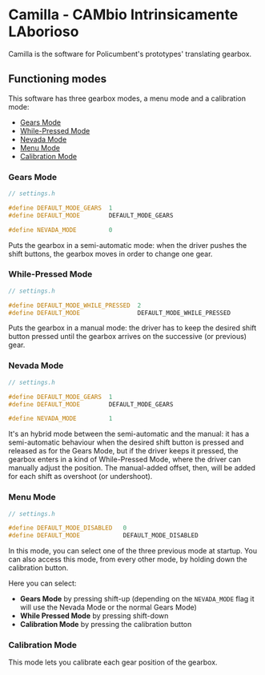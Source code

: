 # Camilla - CAMbio Intrinsicamente LAborioso

Camilla is the software for Policumbent's prototypes' translating gearbox.

## Functioning modes

This software has three gearbox modes, a menu mode and a calibration mode:
- [Gears Mode](#gears-mode)
- [While-Pressed Mode](#while-pressed-mode)
- [Nevada Mode](#nevada-mode)
- [Menu Mode](#menu-mode)
- [Calibration Mode](#calibration-mode)

### Gears Mode

```C++
// settings.h

#define DEFAULT_MODE_GEARS  1
#define DEFAULT_MODE        DEFAULT_MODE_GEARS

#define NEVADA_MODE         0
```

Puts the gearbox in a semi-automatic mode: when the driver pushes the shift
buttons, the gearbox moves in order to change one gear.

### While-Pressed Mode

```C++
// settings.h

#define DEFAULT_MODE_WHILE_PRESSED  2
#define DEFAULT_MODE                DEFAULT_MODE_WHILE_PRESSED
```

Puts the gearbox in a manual mode: the driver has to keep the desired shift
button pressed until the gearbox arrives on the successive (or previous) gear.

### Nevada Mode

```C++
// settings.h

#define DEFAULT_MODE_GEARS  1
#define DEFAULT_MODE        DEFAULT_MODE_GEARS

#define NEVADA_MODE         1
```

It's an hybrid mode between the semi-automatic and the manual: it has a
semi-automatic behaviour when the desired shift button is pressed and released
as for the Gears Mode, but if the driver keeps it pressed, the gearbox enters in
a kind of While-Pressed Mode, where the driver can manually adjust the position.
The manual-added offset, then, will be added for each shift as overshoot (or
undershoot).

### Menu Mode

```C++
// settings.h

#define DEFAULT_MODE_DISABLED   0
#define DEFAULT_MODE            DEFAULT_MODE_DISABLED
```

In this mode, you can select one of the three previous mode at startup. You can
also access this mode, from every other mode, by holding down the calibration
button.

Here you can select:
- **Gears Mode** by pressing shift-up (depending on the `NEVADA_MODE` flag it
will use the Nevada Mode or the normal Gears Mode)
- **While Pressed Mode** by pressing shift-down
- **Calibration Mode** by pressing the calibration button

### Calibration Mode

This mode lets you calibrate each gear position of the gearbox.